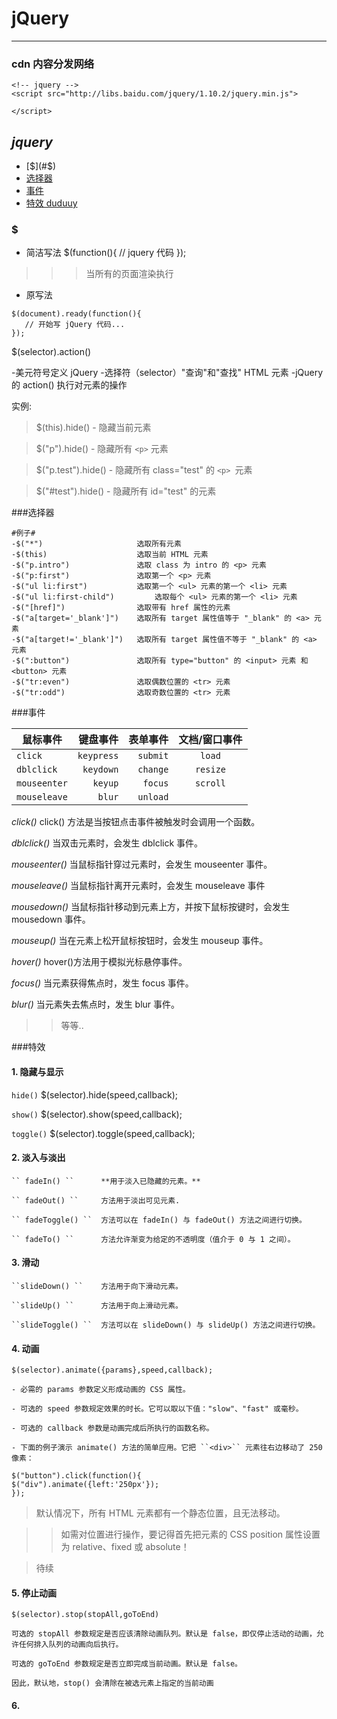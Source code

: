 # jQuery

---

###  cdn 内容分发网络


```
<!-- jquery -->
<script src="http://libs.baidu.com/jquery/1.10.2/jquery.min.js">
    
</script>
```
## *jquery*

- [$](#$)
- [选择器](#选择器)
- [事件](#事件)
- [特效 duduuy](#特效)

### $


- 简洁写法 
$(function(){
   // jquery 代码
});
>>> 当所有的页面渲染执行
- 原写法

```
$(document).ready(function(){
   // 开始写 jQuery 代码...
}); 
```
$(selector).action()
	
-美元符号定义 jQuery
-选择符（selector）"查询"和"查找" HTML 元素
-jQuery 的 action() 执行对元素的操作
	
实例:
	
>$(this).hide() - 隐藏当前元素

>$("p").hide() -	 隐藏所有 ``<p>`` 元素

>$("p.test").hide() - 隐藏所有 class="test" 的 ``<p> ``元素

>$("#test").hide() - 隐藏所有 id="test" 的元素
	
###选择器

	#例子#
	-$("*") 					选取所有元素
	-$(this) 					选取当前 HTML 元素
	-$("p.intro") 				选取 class 为 intro 的 <p> 元素
	-$("p:first") 				选取第一个 <p> 元素
	-$("ul li:first") 			选取第一个 <ul> 元素的第一个 <li> 元素
	-$("ul li:first-child") 		选取每个 <ul> 元素的第一个 <li> 元素
	-$("[href]") 				选取带有 href 属性的元素
	-$("a[target='_blank']") 	选取所有 target 属性值等于 "_blank" 的 <a> 元素
	-$("a[target!='_blank']") 	选取所有 target 属性值不等于 "_blank" 的 <a> 元素
	-$(":button") 				选取所有 type="button" 的 <input> 元素 和 <button> 元素
	-$("tr:even") 				选取偶数位置的 <tr> 元素
	-$("tr:odd") 				选取奇数位置的 <tr> 元素
	
###事件


|     鼠标事件     |  键盘事件   |  表单事件  | 文档/窗口事件|
| --------   | -----:  | -----:| :----:  |
| ``click``     | ``keypress`` |   ``submit``     |``load``|
| ``dblclick  ``      |  ``keydown``   |   ``change``   |``resize``|
| ``mouseenter``        |    ``keyup``    |  ``focus``  |``scroll``|
| ``mouseleave``        |    ``blur``    |  ``unload``  | |

*click()*
click() 方法是当按钮点击事件被触发时会调用一个函数。

*dblclick()*
当双击元素时，会发生 dblclick 事件。

*mouseenter()*
当鼠标指针穿过元素时，会发生 mouseenter 事件。

*mouseleave()*
当鼠标指针离开元素时，会发生 mouseleave 事件

*mousedown()*
当鼠标指针移动到元素上方，并按下鼠标按键时，会发生 mousedown 事件。

*mouseup()*
当在元素上松开鼠标按钮时，会发生 mouseup 事件。

*hover()*
hover()方法用于模拟光标悬停事件。

*focus()*
当元素获得焦点时，发生 focus 事件。

*blur()*
当元素失去焦点时，发生 blur 事件。

>>等等..

###特效

#### 1. 隐藏与显示

``hide()``  	 $(selector).hide(speed,callback);
	
`` show() ``	 $(selector).show(speed,callback);
	
`` toggle() ``	 $(selector).toggle(speed,callback);

#### 2. 淡入与淡出

	`` fadeIn() ``		**用于淡入已隐藏的元素。**
	
	`` fadeOut() ``		方法用于淡出可见元素.
	
	`` fadeToggle() `` 	方法可以在 fadeIn() 与 fadeOut() 方法之间进行切换。
	
	`` fadeTo() ``		方法允许渐变为给定的不透明度（值介于 0 与 1 之间）。

#### 3. 滑动

	``slideDown() ``	方法用于向下滑动元素。
	
	``slideUp() ``		方法用于向上滑动元素。
	
	``slideToggle() ``	方法可以在 slideDown() 与 slideUp() 方法之间进行切换。

#### 4. 动画

	$(selector).animate({params},speed,callback);
	
	- 必需的 params 参数定义形成动画的 CSS 属性。
	
	- 可选的 speed 参数规定效果的时长。它可以取以下值："slow"、"fast" 或毫秒。
	
	- 可选的 callback 参数是动画完成后所执行的函数名称。
	
	- 下面的例子演示 animate() 方法的简单应用。它把 ``<div>`` 元素往右边移动了 250 像素：
			
```
$("button").click(function(){
$("div").animate({left:'250px'});
});  
```

>默认情况下，所有 HTML 元素都有一个静态位置，且无法移动。

>>如需对位置进行操作，要记得首先把元素的 CSS position 属性设置为 relative、fixed 或 absolute！

>待续
	

#### 5. 停止动画
		
	$(selector).stop(stopAll,goToEnd) 

	可选的 stopAll 参数规定是否应该清除动画队列。默认是 false，即仅停止活动的动画，允许任何排入队列的动画向后执行。

	可选的 goToEnd 参数规定是否立即完成当前动画。默认是 false。

	因此，默认地，stop() 会清除在被选元素上指定的当前动画

#### 6.
